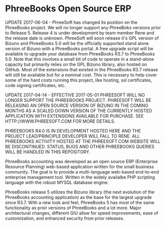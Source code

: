 PhreeBooks Open Source ERP
=========================

UPDATE 2017-06-04 - PhreeSoft has changed its position on the PhreeBooks project. We will no longer support any PhreeBoks versions prior to Release 5. Release 4 is under development by team member Rene and the release date is unknown. PhreeSoft will soon release it's GPL version of Bizuno and PhreeBooks 5.0 will be the officially supported stand alone version of Bizuno with a PhreeBooks portal. A free upgrade script will be available to upgrade your database from PhreeBooks R3.7 to PhreeBooks 5.0. Note that this involves a small bit of code to operate in a stand-alone capacity but primarily relies on the GPL Bizuno library, also hosted on GitHub. Most of the extensions that existed in the PhreeBooks R3.7 release will still be available but for a nominal cost. This is necessary to help cover some of the hard costs running this project, like hosting, ssl certificates, code signing certificates, etc.

UPDATE 2017-04-14 - EFFECTIVE 2017-05-01 PHREESOFT WILL NO LONGER SUPPORT THE PHREEBOOKS PROJECT. PHREESOFT WILL BE RELEASING AN OPEN SOURCE VERSION OF BIZUNO IN THE COMING MONTHS AS A SCALED DOWN VERSION OF THE CURRENTLY HOSTED APPLICATION WITH EXTENSIONS AVAILABLE FOR PURCHASE. SEE HTTP://WWW.PHREESOFT.COM FOR MORE DETAILS.

PHREEBOOKS R4.0 IS IN DEVELOPMENT HOSTED HERE AND THE PROJECT LEAD/PRINCIPLE DEVELOPER WILL FALL TO RENE. ALL PHREEBOOKS ACTIVITY HOSTED AT THE PHREESOFT.COM WEBSITE WILL BE DISCONTINUED. STATUS, BUGS AND OTHER PHREEBOOKS QUERIES WILL BE HANDLED IN THIS REPOSITORY.

PhreeBooks accounting was developed as an open source ERP (Enterprise Resource Planning) web-based application written for the small business community. The goal is to provide a multi-language web-based end-to-end enterprise management tool. Written in the widely availalbe PHP scripting language with the robust MYSQL database engine.


PhreeBooks release 5 utilizes the Bizuno library (the next evolution of the PhreeBooks accounting application) as the base for the largest upgrade since R3.7. With a new look and feel, PhreeBooks 5 has most of the same functionality as proir versions of PhreeBooks and a lot more. Major architectural changes, different GIU allow for speed improvements, ease of customization, and enhanced security from prior releases.
